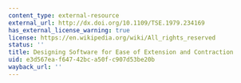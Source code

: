 ```yaml
---
content_type: external-resource
external_url: http://dx.doi.org/10.1109/TSE.1979.234169
has_external_license_warning: true
license: https://en.wikipedia.org/wiki/All_rights_reserved
status: ''
title: Designing Software for Ease of Extension and Contraction
uid: e3d567ea-f647-42bc-a50f-c907d53be20b
wayback_url: ''
---
```

